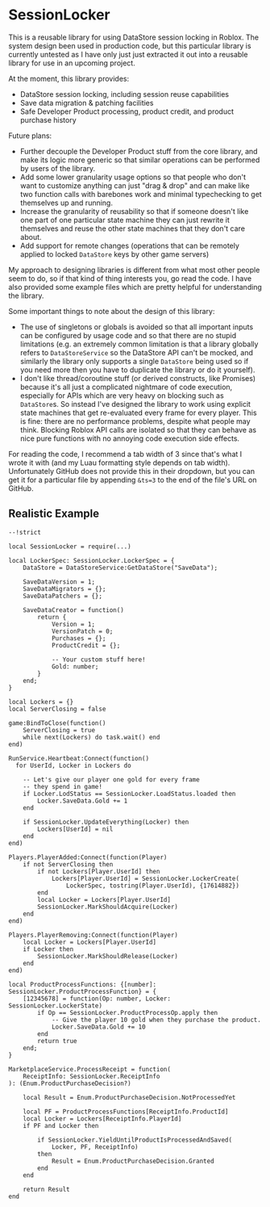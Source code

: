 # SessionLocker

This is a reusable library for using DataStore session locking in Roblox. The system design been used in production code, but this particular library is currently untested as I have only just just extracted it out into a reusable library for use in an upcoming project.

At the moment, this library provides:
- DataStore session locking, including session reuse capabilities
- Save data migration & patching facilities
- Safe Developer Product processing, product credit, and product purchase history

Future plans:
- Further decouple the Developer Product stuff from the core library, and make its logic more generic so that similar operations can be performed by users of the library.
- Add some lower granularity usage options so that people who don't want to customize anything can just "drag & drop" and can make like two function calls with barebones work and minimal typechecking to get themselves up and running.
- Increase the granularity of reusability so that if someone doesn't like one part of one particular state machine they can just rewrite it themselves and reuse the other state machines that they don't care about.
- Add support for remote changes (operations that can be remotely applied to locked `DataStore` keys by other game servers)

My approach to designing libraries is different from what most other people seem to do, so if that kind of thing interests you, go read the code. I have also provided some example files which are pretty helpful for understanding the library.

Some important things to note about the design of this library:
- The use of singletons or globals is avoided so that all important inputs can be configured by usage code and so that there are no stupid limitations (e.g. an extremely common limitation is that a library globally refers to `DataStoreService` so the DataStore API can't be mocked, and similarly the library only supports a single `DataStore` being used so if you need more then you have to duplicate the library or do it yourself).
- I don't like thread/coroutine stuff (or derived constructs, like Promises) because it's all just a complicated nightmare of code execution, especially for APIs which are very heavy on blocking such as `DataStore`s. So instead I've designed the library to work using explicit state machines that get re-evaluated every frame for every player. This is fine: there are no performance problems, despite what people may think. Blocking Roblox API calls are isolated so that they can behave as nice pure functions with no annoying code execution side effects.

For reading the code, I recommend a tab width of 3 since that's what I wrote it with (and my Luau formatting style depends on tab width). Unfortunately GitHub does not provide this in their dropdown, but you can get it for a particular file by appending `&ts=3` to the end of the file's URL on GitHub.

## Realistic Example

```luau
--!strict

local SessionLocker = require(...)

local LockerSpec: SessionLocker.LockerSpec = {
	DataStore = DataStoreService:GetDataStore("SaveData");

	SaveDataVersion = 1;
	SaveDataMigrators = {};
	SaveDataPatchers = {};

	SaveDataCreator = function()
		return {
			Version = 1;
			VersionPatch = 0;
			Purchases = {};
			ProductCredit = {};
			
			-- Your custom stuff here!
			Gold: number;
		}
	end;
}

local Lockers = {}
local ServerClosing = false

game:BindToClose(function()
	ServerClosing = true
	while next(Lockers) do task.wait() end
end)

RunService.Heartbeat:Connect(function()
  for UserId, Locker in Lockers do

	-- Let's give our player one gold for every frame
	-- they spend in game!
	if Locker.LodStatus == SessionLocker.LoadStatus.loaded then
		Locker.SaveData.Gold += 1
	end

	if SessionLocker.UpdateEverything(Locker) then
		Lockers[UserId] = nil
	end
end)

Players.PlayerAdded:Connect(function(Player)
	if not ServerClosing then
		if not Lockers[Player.UserId] then
			Lockers[Player.UserId] = SessionLocker.LockerCreate(
				LockerSpec, tostring(Player.UserId), {17614882})
		end
		local Locker = Lockers[Player.UserId]
		SessionLocker.MarkShouldAcquire(Locker)
	end
end)

Players.PlayerRemoving:Connect(function(Player)
	local Locker = Lockers[Player.UserId]
	if Locker then
		SessionLocker.MarkShouldRelease(Locker)
	end
end)

local ProductProcessFunctions: {[number]: SessionLocker.ProductProcessFunction} = {
	[12345678] = function(Op: number, Locker: SessionLocker.LockerState)
		if Op == SessionLocker.ProductProcessOp.apply then
			-- Give the player 10 gold when they purchase the product.
			Locker.SaveData.Gold += 10
		end
		return true
	end;
}

MarketplaceService.ProcessReceipt = function(
	ReceiptInfo: SessionLocker.ReceiptInfo
): (Enum.ProductPurchaseDecision?)
	
	local Result = Enum.ProductPurchaseDecision.NotProcessedYet
	
	local PF = ProductProcessFunctions[ReceiptInfo.ProductId]
	local Locker = Lockers[ReceiptInfo.PlayerId]
	if PF and Locker then

		if SessionLocker.YieldUntilProductIsProcessedAndSaved(
			Locker, PF, ReceiptInfo)
		then
			Result = Enum.ProductPurchaseDecision.Granted
		end
	end
	
	return Result
end
```
